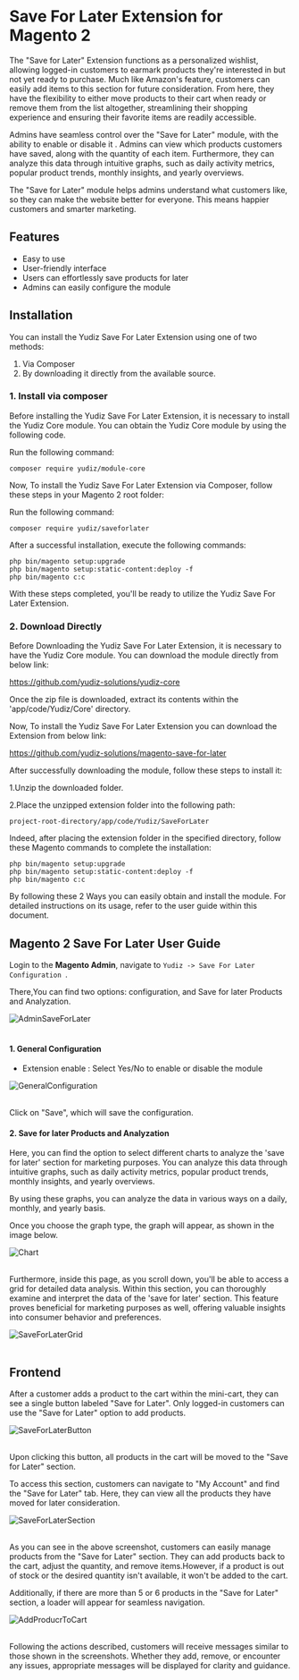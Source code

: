 # Save For Later Extension for Magento 2

The "Save for Later" Extension functions as a personalized wishlist, allowing logged-in customers to earmark products they're interested in but not yet ready to purchase. Much like Amazon's feature, customers can easily add items to this section for future consideration. From here, they have the flexibility to either move products to their cart when ready or remove them from the list altogether, streamlining their shopping experience and ensuring their favorite items are readily accessible.

Admins have seamless control over the "Save for Later" module, with the ability to enable or disable it . Admins can view which products customers have saved, along with the quantity of each item. Furthermore, they can analyze this data through intuitive graphs, such as daily activity metrics, popular product trends, monthly insights, and yearly overviews.

The "Save for Later" module helps admins understand what customers like, so they can make the website better for everyone. This means happier customers and smarter marketing.

## Features

- Easy to use
- User-friendly interface
- Users can effortlessly save products for later
- Admins can easily configure the module

## Installation

You can install the Yudiz Save For Later Extension using one of two methods:
 1. Via Composer 
 2. By downloading it directly from the available source.
 
### 1. Install via composer

Before installing the Yudiz Save For Later Extension, it is necessary to install the Yudiz Core module. You can obtain the Yudiz Core module by using the following code.

Run the following command:
```shell
composer require yudiz/module-core
```
Now, To install the Yudiz Save For Later Extension via Composer, follow these steps in  your Magento 2 root folder:

Run the following command:
```shell
composer require yudiz/saveforlater
```
After a successful installation, execute the following commands:

```shell
php bin/magento setup:upgrade
php bin/magento setup:static-content:deploy -f
php bin/magento c:c
```

With these steps completed, you'll be ready to utilize the Yudiz Save For Later Extension.

### 2. Download Directly

Before Downloading the Yudiz Save For Later Extension, it is necessary to have the Yudiz Core module. You can download the module directly from below link:

https://github.com/yudiz-solutions/yudiz-core

Once the zip file is downloaded, extract its contents within the 'app/code/Yudiz/Core' directory.

Now, To install the Yudiz Save For Later Extension you can download the Extension from below link:

https://github.com/yudiz-solutions/magento-save-for-later

After successfully downloading the module, follow these steps to install it:

1.Unzip the downloaded folder.

2.Place the unzipped extension folder into the following path:

```shell
project-root-directory/app/code/Yudiz/SaveForLater
```

Indeed, after placing the extension folder in the specified directory, follow these Magento commands to complete the installation:
```shell
php bin/magento setup:upgrade
php bin/magento setup:static-content:deploy -f
php bin/magento c:c
```

By following these 2 Ways you can easily obtain and install the module. For detailed instructions on its usage, refer to the user guide within this document.

## Magento 2 Save For Later User Guide

Login to the **Magento Admin**, navigate to `Yudiz -> Save For Later Configuration `.

There,You can find two options: configuration, and Save for later Products and Analyzation.

<div>
    <img src="./ReadmeImages/AdminSaveForLater.png" alt="AdminSaveForLater">
</div><br/>

#### 1. General Configuration 

- Extension enable : Select Yes/No to enable or disable the module

<div>
    <img src="./ReadmeImages/GeneralConfiguration.png" alt="GeneralConfiguration">
</div><br/>

Click on "Save", which will save the configuration.

#### 2. Save for later Products and Analyzation 

Here, you can find the option to select different charts to analyze the 'save for later' section for marketing purposes. You can analyze this data through intuitive graphs, such as daily activity metrics, popular product trends, monthly insights, and yearly overviews.

By using these graphs, you can analyze the data in various ways on a daily, monthly, and yearly basis.

Once you choose the graph type, the graph will appear, as shown in the image below.
<div>
    <img src="./ReadmeImages/Chart.png" alt="Chart">
</div><br/>

Furthermore, inside this page, as you scroll down, you'll be able to access a grid for detailed data analysis. Within this section, you can thoroughly examine and interpret the data of the 'save for later' section. This feature proves beneficial for marketing purposes as well, offering valuable insights into consumer behavior and preferences.

<div>
    <img src="./ReadmeImages/SaveForLaterGrid.png" alt="SaveForLaterGrid">
</div><br/>


## Frontend 

After a customer adds a product to the cart within the mini-cart, they can see a single button labeled "Save for Later".
Only logged-in customers can use the "Save for Later" option to add products.

<div>
    <img src="./ReadmeImages/SaveForLaterButton.png" alt="SaveForLaterButton">
</div><br/>

Upon clicking this button, all products in the cart will be moved to the "Save for Later" section. 

To access this section, customers can navigate to "My Account" and find the "Save for Later" tab. Here, they can view all the products they have moved for later consideration.

<div>
    <img src="./ReadmeImages/SaveForLaterSection.png" alt="SaveForLaterSection">
</div><br/>


As you can see in the above screenshot, customers can easily manage products from the "Save for Later" section. They can add products back to the cart, adjust the quantity, and remove items.However, if a product is out of stock or the desired quantity isn't available, it won't be added to the cart.

 Additionally, if there are more than 5 or 6 products in the "Save for Later" section, a loader will appear for seamless navigation.

<div>
    <img src="./ReadmeImages/AddProducrToCart.png" alt="AddProducrToCart">
</div><br/>

Following the actions described, customers will receive messages similar to those shown in the screenshots. Whether they add, remove, or encounter any issues, appropriate messages will be displayed for clarity and guidance.





